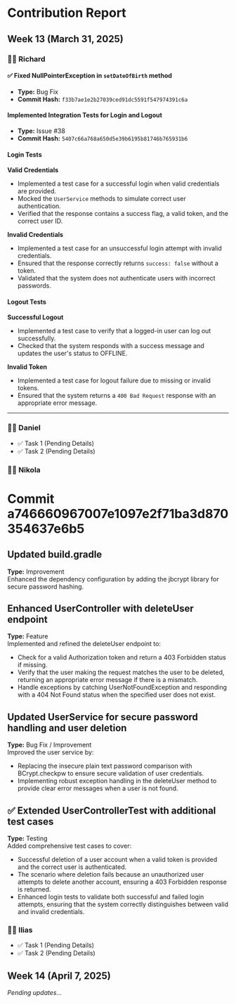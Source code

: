 # Contribution Report

## Week 13 (March 31, 2025)

### 🧑‍💻 Richard

#### ✅ Fixed NullPointerException in `setDateOfBirth` method
- **Type:** Bug Fix
- **Commit Hash:** `f33b7ae1e2b27039ced91dc5591f547974391c6a`

#### Implemented Integration Tests for Login and Logout
- **Type:** Issue #38
- **Commit Hash:** `5407c66a768a650d5e39b6195b81746b765931b6`

#### Login Tests

**Valid Credentials**
- Implemented a test case for a successful login when valid credentials are provided.
- Mocked the `UserService` methods to simulate correct user authentication.
- Verified that the response contains a success flag, a valid token, and the correct user ID.

**Invalid Credentials**
- Implemented a test case for an unsuccessful login attempt with invalid credentials.
- Ensured that the response correctly returns `success: false` without a token.
- Validated that the system does not authenticate users with incorrect passwords.

#### Logout Tests

**Successful Logout**
- Implemented a test case to verify that a logged-in user can log out successfully.
- Checked that the system responds with a success message and updates the user's status to OFFLINE.

**Invalid Token**
- Implemented a test case for logout failure due to missing or invalid tokens.
- Ensured that the system returns a `400 Bad Request` response with an appropriate error message.

---

### 🧑‍💻 Daniel
- ✅ Task 1 (Pending Details)
- ✅ Task 2 (Pending Details)

### 🧑‍💻 Nikola
# Commit a746660967007e1097e2f71ba3d870354637e6b5

## Updated build.gradle  
**Type:** Improvement  
Enhanced the dependency configuration by adding the jbcrypt library for secure password hashing.

## Enhanced UserController with deleteUser endpoint  
**Type:** Feature  
Implemented and refined the deleteUser endpoint to:  
- Check for a valid Authorization token and return a 403 Forbidden status if missing.  
- Verify that the user making the request matches the user to be deleted, returning an appropriate error message if there is a mismatch.  
- Handle exceptions by catching UserNotFoundException and responding with a 404 Not Found status when the specified user does not exist.

## Updated UserService for secure password handling and user deletion  
**Type:** Bug Fix / Improvement  
Improved the user service by:  
- Replacing the insecure plain text password comparison with BCrypt.checkpw to ensure secure validation of user credentials.  
- Implementing robust exception handling in the deleteUser method to provide clear error messages when a user is not found.

## ✅ Extended UserControllerTest with additional test cases  
**Type:** Testing  
Added comprehensive test cases to cover:  
- Successful deletion of a user account when a valid token is provided and the correct user is authenticated.  
- The scenario where deletion fails because an unauthorized user attempts to delete another account, ensuring a 403 Forbidden response is returned.  
- Enhanced login tests to validate both successful and failed login attempts, ensuring that the system correctly distinguishes between valid and invalid credentials.







### 🧑‍💻 Ilias
- ✅ Task 1 (Pending Details)
- ✅ Task 2 (Pending Details)

## Week 14 (April 7, 2025)
*Pending updates...*

